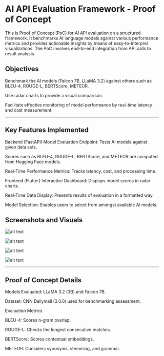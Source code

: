 # AI API Evaluation Framework - Proof of Concept
This is Proof of Concept (PoC) for AI API evaluation on a structured framework. It benchmarks AI language models against various performance metrics and provides actionable insights by means of easy-to-interpret visualizations. The PoC involves end-to-end integration from API calls to result analysis.

## Objectives

Benchmark the AI models (Falcon 7B, LLaMA 3.2) against others such as BLEU-4, ROUGE-L, BERTScore, METEOR.

Use radar charts to provide a visual comparison.

Facilitate effective monitoring of model performance by real-time latency and cost measurement.

---
##  Key Features Implemented
Backend (FastAPI)
Model Evaluation Endpoint: Tests AI models against given data sets.

Scores such as BLEU-4, ROUGE-L, BERTScore, and METEOR are computed from Hugging Face models.

Real-Time Performance Metrics: Tracks latency, cost, and processing time.

Frontend (Flutter)
Interactive Dashboard: Displays model scores in radar charts.

Real-Time Data Display: Presents results of evaluation in a formatted way.

Model Selection: Enables users to select from amongst available AI models.

## Screenshots and Visuals
![alt text](<Screenshot 2025-03-26 211623.png>)

![alt text](image.png)

![alt text](<Screenshot 2025-03-26 214413.png>)

![alt text](<Screenshot 2025-03-26 214424.png>)

---
##  Proof of Concept Details
Models Evaluated: LLaMA 3.2 (3B) and Falcon 7B.

Dataset: CNN Dailymail (3.0.0) used for benchmarking assessment.

Evaluation Metrics

BLEU-4: Scores n-gram overlap.

ROUGE-L: Checks the longest consecutive matches.

BERTScore: Scores contextual embeddings.

METEOR: Considers synonyms, stemming, and grammar.

